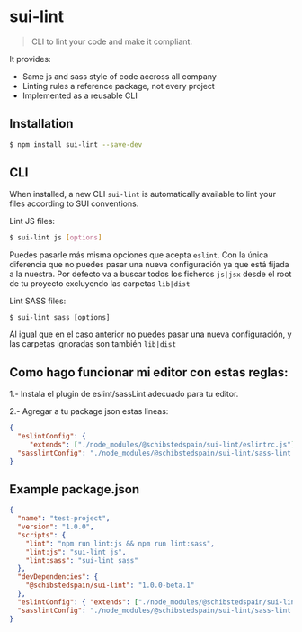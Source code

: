 # sui-lint

> CLI to lint your code and make it compliant.


It provides:
* Same js and sass style of code accross all company
* Linting rules a reference package, not every  project
* Implemented as a reusable CLI


## Installation

```sh
$ npm install sui-lint --save-dev
```

## CLI

When installed, a new CLI `sui-lint` is automatically available to lint your files according to SUI conventions.

Lint JS files:

```sh
$ sui-lint js [options]
```

Puedes pasarle más misma opciones que acepta `eslint`. Con la única diferencia que no puedes pasar una nueva configuración ya que está fijada a la nuestra.
Por defecto va a buscar todos los ficheros `js|jsx` desde el root de tu proyecto excluyendo las carpetas `lib|dist`

Lint SASS files:

```
$ sui-lint sass [options]
```

Al igual que en el caso anterior no puedes pasar una nueva configuración, y las carpetas ignoradas son también `lib|dist`

## Como hago funcionar mi editor con estas reglas:

1.- Instala el plugin de eslint/sassLint adecuado para tu editor.

2.- Agregar a tu package json estas lineas:

```json
{
  "eslintConfig": {
     "extends": ["./node_modules/@schibstedspain/sui-lint/eslintrc.js"]},
  "sasslintConfig": "./node_modules/@schibstedspain/sui-lint/sass-lint.yml"
}
```

## Example package.json

```json
{
  "name": "test-project",
  "version": "1.0.0",
  "scripts": {
    "lint": "npm run lint:js && npm run lint:sass",
    "lint:js": "sui-lint js",
    "lint:sass": "sui-lint sass"
  },
  "devDependencies": {
    "@schibstedspain/sui-lint": "1.0.0-beta.1"
  },
  "eslintConfig": { "extends": ["./node_modules/@schibstedspain/sui-lint/eslintrc.js"]},
  "sasslintConfig": "./node_modules/@schibstedspain/sui-lint/sass-lint.yml"
}
```
